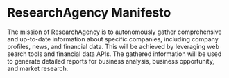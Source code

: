 # ResearchAgency Manifesto

The mission of ResearchAgency is to autonomously gather comprehensive and up-to-date information about specific companies, including company profiles, news, and financial data. This will be achieved by leveraging web search tools and financial data APIs. The gathered information will be used to generate detailed reports for business analysis, business opportunity, and market research.